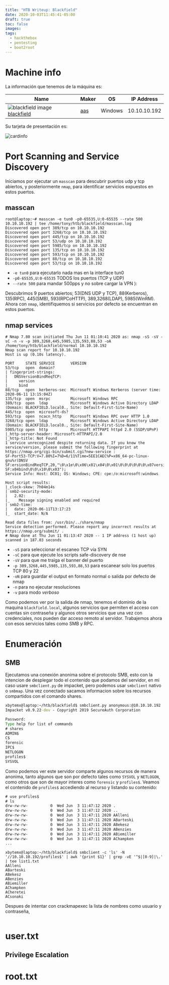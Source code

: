 ```yaml
---
title: "HTB Writeup: Blackfield"
date: 2020-10-03T11:45:41-05:00
draft: true
toc: false
images:
tags: 
  - hackthebox
  - pentesting
  - boot2root
---
```




<!--more-->

# Machine info
La información que tenemos de la máquina es:

| Name | Maker | OS  | IP Address |
| ---- | ----- | --- | ---------- |
| ![blackfield image](https://www.hackthebox.eu/storage/avatars/7c69c876f496cd729a077277757d219d_thumb.png) [blackfield](https://www.hackthebox.eu/home/machines/profile/255) | [aas](https://www.hackthebox.eu/home/users/profile/6259) | Windows | 10.10.10.192 |

Su tarjeta de presentación es:

![cardinfo](/img/htb-blackfield/cardinfo.png)

# Port Scanning and Service Discovery

Iniciamos por ejecutar un `masscan` para descubrir puertos udp y tcp abiertos, y posteriormente `nmap`, para identificar servicios expuestos en estos puertos.

## masscan

``` text
root@laptop:~# masscan -e tun0 -p0-65535,U:0-65535 --rate 500 10.10.10.192 | tee /home/tony/htb/blackfield/masscan.log
Discovered open port 389/tcp on 10.10.10.192
Discovered open port 3268/tcp on 10.10.10.192
Discovered open port 445/tcp on 10.10.10.192
Discovered open port 53/udp on 10.10.10.192
Discovered open port 5985/tcp on 10.10.10.192
Discovered open port 135/tcp on 10.10.10.192
Discovered open port 593/tcp on 10.10.10.192
Discovered open port 88/tcp on 10.10.10.192
Discovered open port 53/tcp on 10.10.10.192
```

- `-e tun0` para ejecutarlo nada mas en la interface tun0
- `-p0-65535,U:0-65535` TODOS los puertos (TCP y UDP)
- `--rate 500` para mandar 500pps y no sobre cargar la VPN ):

Descubrimos 9 puertos abiertos; 53(DNS UDP y TCP), 88(Kerberos), 135(RPC), 445(SMB), 593(RPCoHTTP), 389,3268(LDAP), 5985(WinRM). Ahora con `nmap`, identifiquemos si servicios por defecto se encuentran en estos puertos.

## nmap services

``` text
# Nmap 7.80 scan initiated Thu Jun 11 01:10:41 2020 as: nmap -sS -sV -sC -n -v -p 389,3268,445,5985,135,593,88,53 -oA /home/tony/htb/blackfield/normal 10.10.10.192
Nmap scan report for 10.10.10.192
Host is up (0.10s latency).

PORT     STATE SERVICE       VERSION
53/tcp   open  domain?
| fingerprint-strings: 
|   DNSVersionBindReqTCP: 
|     version
|_    bind
88/tcp   open  kerberos-sec  Microsoft Windows Kerberos (server time: 2020-06-11 13:15:04Z)
135/tcp  open  msrpc         Microsoft Windows RPC
389/tcp  open  ldap          Microsoft Windows Active Directory LDAP (Domain: BLACKFIELD.local0., Site: Default-First-Site-Name)
445/tcp  open  microsoft-ds?
593/tcp  open  ncacn_http    Microsoft Windows RPC over HTTP 1.0
3268/tcp open  ldap          Microsoft Windows Active Directory LDAP (Domain: BLACKFIELD.local0., Site: Default-First-Site-Name)
5985/tcp open  http          Microsoft HTTPAPI httpd 2.0 (SSDP/UPnP)
|_http-server-header: Microsoft-HTTPAPI/2.0
|_http-title: Not Found
1 service unrecognized despite returning data. If you know the service/version, please submit the following fingerprint at https://nmap.org/cgi-bin/submit.cgi?new-service :
SF-Port53-TCP:V=7.80%I=7%D=6/11%Time=5EE1CAEC%P=x86_64-pc-linux-gnu%r(DNSV
SF:ersionBindReqTCP,20,"\0\x1e\0\x06\x81\x04\0\x01\0\0\0\0\0\0\x07version\
SF:x04bind\0\0\x10\0\x03");
Service Info: Host: DC01; OS: Windows; CPE: cpe:/o:microsoft:windows

Host script results:
|_clock-skew: 7h04m14s
| smb2-security-mode: 
|   2.02: 
|_    Message signing enabled and required
| smb2-time: 
|   date: 2020-06-11T13:17:23
|_  start_date: N/A

Read data files from: /usr/bin/../share/nmap
Service detection performed. Please report any incorrect results at https://nmap.org/submit/ .
# Nmap done at Thu Jun 11 01:13:47 2020 -- 1 IP address (1 host up) scanned in 187.03 seconds
```

- `-sS` para seleccionar el escaneo TCP vía SYN
- `-sC` para que ejecute los scripts safe-discovery de nse
- `-sV` para que me traiga el banner del puerto
- `-p 389,3268,445,5985,135,593,88,53` para escanear solo los puertos TCP 80 y 22
- `-oN` para guardar el output en formato normal o salida por defecto de nmap
- `-n` para no ejecutar resoluciones
- `-v` para modo *verboso*

Como podemos ver por la salida de nmap, tenemos el dominio de la maquina `blackfield.local`, algunos servicios que permiten el acceso con cuentas sin contraseña y algunos otros servicios que una vez con credenciales, nos pueden dar acceso remoto al servidor. Trabajemos ahora con esos servicios tales como SMB y RPC.

# Enumeración

## SMB

Ejecutamos una conexión anonima sobre el protocolo SMB, esto con la intencion de desplegar todo el contenido que podamos del servidor, en mi caso usare `smbclient.py` de impacket, pero podemos usar `smbclient` nativo o `smbmap`. Una vez conectado sacamos informacion sobre los recursos compartidos con el comando shares.

``` cmd
xbytemx@laptop:~/htb/blackfield$ smbclient.py anonymous:@10.10.10.192
Impacket v0.9.22-dev - Copyright 2019 SecureAuth Corporation

Password:
Type help for list of commands
# shares
ADMIN$
C$
forensic
IPC$
NETLOGON
profiles$
SYSVOL
```

Como podemos ver este servidor comparte algunos recursos de manera anonima, tanto algunos que son por defecto tales como `SYSVOL` y `NETLOGON`, como otros que son de mayor interes como `forensic` y `profiles$`. Veamos el contenido de `profiles$` accediendo al recurso y listando su contenido:

``` cmd
# use profiles$
# ls
drw-rw-rw-          0  Wed Jun  3 11:47:12 2020 .
drw-rw-rw-          0  Wed Jun  3 11:47:12 2020 ..
drw-rw-rw-          0  Wed Jun  3 11:47:11 2020 AAlleni
drw-rw-rw-          0  Wed Jun  3 11:47:11 2020 ABarteski
drw-rw-rw-          0  Wed Jun  3 11:47:11 2020 ABekesz
drw-rw-rw-          0  Wed Jun  3 11:47:11 2020 ABenzies
drw-rw-rw-          0  Wed Jun  3 11:47:11 2020 ABiemiller
drw-rw-rw-          0  Wed Jun  3 11:47:11 2020 AChampken
...
```



``` text
xbytemx@laptop:~/htb/blackfield$ smbclient -c 'ls' -N '//10.10.10.192/profiles$' | awk '{print $1}' | grep -vE '^$|[0-9]|\.' | tee list1.txt
AAlleni
ABarteski
ABekesz
ABenzies
ABiemiller
AChampken
ACheretei
ACsonaki
```

Despues de intentar con crackmapexec la lista de nombres como usuario y contraseña, 

``` text
```

# user.txt
## Privilege Escalation
# root.txt
